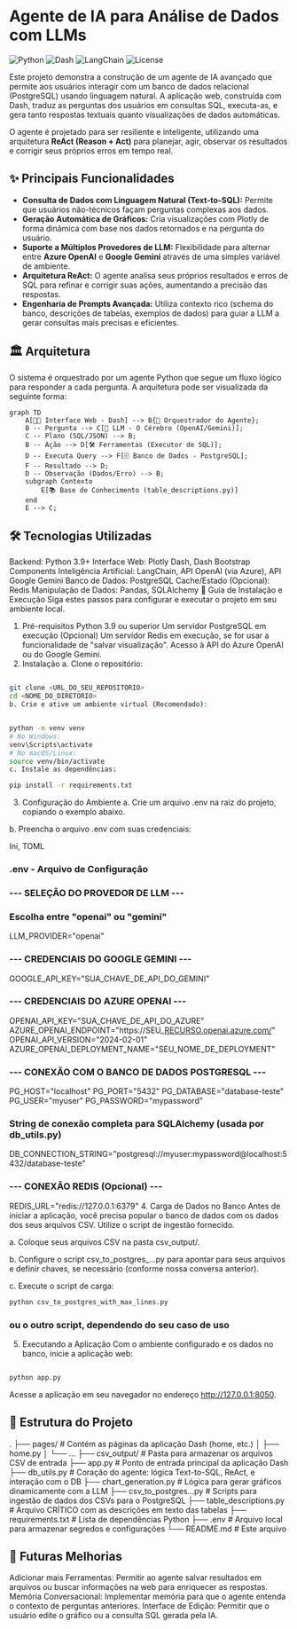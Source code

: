 # Agente de IA para Análise de Dados com LLMs

![Python](https://img.shields.io/badge/Python-3.9%2B-blue.svg)
![Dash](https://img.shields.io/badge/Dash-2.9-orange.svg)
![LangChain](https://img.shields.io/badge/LangChain-0.1-green.svg)
![License](https://img.shields.io/badge/License-MIT-lightgrey.svg)

Este projeto demonstra a construção de um agente de IA avançado que permite aos usuários interagir com um banco de dados relacional (PostgreSQL) usando linguagem natural. A aplicação web, construída com Dash, traduz as perguntas dos usuários em consultas SQL, executa-as, e gera tanto respostas textuais quanto visualizações de dados automáticas.

O agente é projetado para ser resiliente e inteligente, utilizando uma arquitetura **ReAct (Reason + Act)** para planejar, agir, observar os resultados e corrigir seus próprios erros em tempo real.

## ✨ Principais Funcionalidades

- **Consulta de Dados com Linguagem Natural (Text-to-SQL):** Permite que usuários não-técnicos façam perguntas complexas aos dados.
- **Geração Automática de Gráficos:** Cria visualizações com Plotly de forma dinâmica com base nos dados retornados e na pergunta do usuário.
- **Suporte a Múltiplos Provedores de LLM:** Flexibilidade para alternar entre **Azure OpenAI** e **Google Gemini** através de uma simples variável de ambiente.
- **Arquitetura ReAct:** O agente analisa seus próprios resultados e erros de SQL para refinar e corrigir suas ações, aumentando a precisão das respostas.
- **Engenharia de Prompts Avançada:** Utiliza contexto rico (schema do banco, descrições de tabelas, exemplos de dados) para guiar a LLM a gerar consultas mais precisas e eficientes.

## 🏛️ Arquitetura

O sistema é orquestrado por um agente Python que segue um fluxo lógico para responder a cada pergunta. A arquitetura pode ser visualizada da seguinte forma:

```mermaid
graph TD
    A[👨‍💻 Interface Web - Dash] --> B{🤖 Orquestrador do Agente};
    B -- Pergunta --> C[🧠 LLM - O Cérebro (OpenAI/Gemini)];
    C -- Plano (SQL/JSON) --> B;
    B -- Ação --> D[🛠️ Ferramentas (Executor de SQL)];
    D -- Executa Query --> F[🗄️ Banco de Dados - PostgreSQL];
    F -- Resultado --> D;
    D -- Observação (Dados/Erro) --> B;
    subgraph Contexto
        E[📚 Base de Conhecimento (table_descriptions.py)]
    end
    E --> C;
```

## 🛠️ Tecnologias Utilizadas
Backend: Python 3.9+
Interface Web: Plotly Dash, Dash Bootstrap Components
Inteligência Artificial: LangChain, API OpenAI (via Azure), API Google Gemini
Banco de Dados: PostgreSQL
Cache/Estado (Opcional): Redis
Manipulação de Dados: Pandas, SQLAlchemy
🚀 Guia de Instalação e Execução
Siga estes passos para configurar e executar o projeto em seu ambiente local.

1. Pré-requisitos
Python 3.9 ou superior
Um servidor PostgreSQL em execução
(Opcional) Um servidor Redis em execução, se for usar a funcionalidade de "salvar visualização".
Acesso à API do Azure OpenAI ou do Google Gemini.
2. Instalação
a. Clone o repositório:

```Bash

git clone <URL_DO_SEU_REPOSITORIO>
cd <NOME_DO_DIRETORIO>
b. Crie e ative um ambiente virtual (Recomendado):
```

```Bash

python -m venv venv
# No Windows:
venv\Scripts\activate
# No macOS/Linux:
source venv/bin/activate
c. Instale as dependências:
```

```Bash
pip install -r requirements.txt
```

3. Configuração do Ambiente
a. Crie um arquivo .env na raiz do projeto, copiando o exemplo abaixo.

b. Preencha o arquivo .env com suas credenciais:

Ini, TOML

### .env - Arquivo de Configuração

### --- SELEÇÃO DO PROVEDOR DE LLM ---
### Escolha entre "openai" ou "gemini"
LLM_PROVIDER="openai"

### --- CREDENCIAIS DO GOOGLE GEMINI ---
GOOGLE_API_KEY="SUA_CHAVE_DE_API_DO_GEMINI"

### --- CREDENCIAIS DO AZURE OPENAI ---
OPENAI_API_KEY="SUA_CHAVE_DE_API_DO_AZURE"
AZURE_OPENAI_ENDPOINT="https://SEU_[RECURSO.openai.azure.com/](https://RECURSO.openai.azure.com/)"
OPENAI_API_VERSION="2024-02-01"
AZURE_OPENAI_DEPLOYMENT_NAME="SEU_NOME_DE_DEPLOYMENT"

### --- CONEXÃO COM O BANCO DE DADOS POSTGRESQL ---
PG_HOST="localhost"
PG_PORT="5432"
PG_DATABASE="database-teste"
PG_USER="myuser"
PG_PASSWORD="mypassword"
### String de conexão completa para SQLAlchemy (usada por db_utils.py)
DB_CONNECTION_STRING="postgresql://myuser:mypassword@localhost:5432/database-teste"

### --- CONEXÃO REDIS (Opcional) ---
REDIS_URL="redis://127.0.0.1:6379"
4. Carga de Dados no Banco
Antes de iniciar a aplicação, você precisa popular o banco de dados com os dados dos seus arquivos CSV. Utilize o script de ingestão fornecido.

a. Coloque seus arquivos CSV na pasta csv_output/.

b. Configure o script csv_to_postgres_...py para apontar para seus arquivos e definir chaves, se necessário (conforme nossa conversa anterior).

c. Execute o script de carga:

```Bash
python csv_to_postgres_with_max_lines.py
```
### ou o outro script, dependendo do seu caso de uso
5. Executando a Aplicação
Com o ambiente configurado e os dados no banco, inicie a aplicação web:

```Bash

python app.py
```
Acesse a aplicação em seu navegador no endereço http://127.0.0.1:8050.

## 📂 Estrutura do Projeto
.
├── pages/                # Contém as páginas da aplicação Dash (home, etc.)
│   ├── home.py
│   └── ...
├── csv_output/           # Pasta para armazenar os arquivos CSV de entrada
├── app.py                # Ponto de entrada principal da aplicação Dash
├── db_utils.py           # Coração do agente: lógica Text-to-SQL, ReAct, e interação com o DB
├── chart_generation.py   # Lógica para gerar gráficos dinamicamente com a LLM
├── csv_to_postgres...py  # Scripts para ingestão de dados dos CSVs para o PostgreSQL
├── table_descriptions.py # Arquivo CRÍTICO com as descrições em texto das tabelas
├── requirements.txt      # Lista de dependências Python
├── .env                  # Arquivo local para armazenar segredos e configurações
└── README.md             # Este arquivo

## 🌱 Futuras Melhorias
Adicionar mais Ferramentas: Permitir ao agente salvar resultados em arquivos ou buscar informações na web para enriquecer as respostas.
Memória Conversacional: Implementar memória para que o agente entenda o contexto de perguntas anteriores.
Interface de Edição: Permitir que o usuário edite o gráfico ou a consulta SQL gerada pela IA.